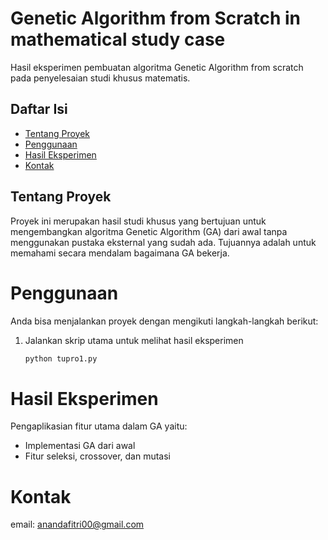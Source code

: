 # Genetic Algorithm from Scratch in mathematical study case
Hasil eksperimen pembuatan algoritma Genetic Algorithm from scratch pada penyelesaian studi khusus matematis.

## Daftar Isi
- [Tentang Proyek](#tentang-proyek)
- [Penggunaan](#penggunaan)
- [Hasil Eksperimen](#hasil-eksperimen)
- [Kontak](#kontak)

## Tentang Proyek
Proyek ini merupakan hasil studi khusus yang bertujuan untuk mengembangkan algoritma Genetic Algorithm (GA) dari awal tanpa menggunakan pustaka eksternal yang sudah ada. Tujuannya adalah untuk memahami secara mendalam bagaimana GA bekerja.

# Penggunaan
Anda bisa menjalankan proyek dengan mengikuti langkah-langkah berikut:

1. Jalankan skrip utama untuk melihat hasil eksperimen
    ```sh
    python tupro1.py
    ```
# Hasil Eksperimen
Pengaplikasian fitur utama dalam GA yaitu:
- Implementasi GA dari awal
- Fitur seleksi, crossover, dan mutasi

# Kontak
email: anandafitri00@gmail.com



